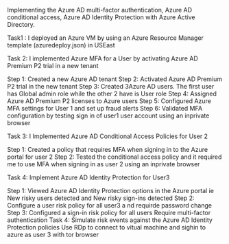 Implementing the Azure AD multi-factor authentication, Azure AD conditional access, Azure AD Identity Protection with Azure Active Directory.

Task1 : I deployed an Azure VM by using an Azure Resource Manager template (azuredeploy.json) in USEast

Task 2: I implemented Azure MFA for a User by activating Azure AD Premium P2 trial in a new tenant

Step 1: Created a new Azure AD tenant 
Step 2: Activated Azure AD Premium P2 trial in the new tenant
Step 3: Created 3Azure AD users. The first user has Global admin role while the other 2 have is User role
Step 4: Assigned Azure AD Premium P2 licenses to Azure users
Step 5: Configured Azure MFA settings for User 1 and set up fraud alerts
Step 6: Validated MFA configuration by testing sign in of user1 user account using an inprivate browser

Task 3: I Implemented Azure AD Conditional Access Policies for User 2

Step 1: Created a policy that requires MFA when signing in to the Azure portal for user 2
Step 2: Tested the conditional access policy and it required me to use MFA when signing in as user 2 using an  inprivate browser

Task 4: Implement Azure AD Identity Protection for User3

Step 1: Viewed Azure AD Identity Protection options in the Azure portal ie New risky users detected and New risky sign-ins detected
Step 2: Configure a user risk policy for all user3 a nd requirde password change
Step 3: Configured a sign-in risk policy for all users
Require multi-factor authentication
Task 4: Simulate risk events against the Azure AD Identity Protection policies
Use RDp to connect to vitual machine and sighin to azure as user 3 with tor browser




 

















































 















































